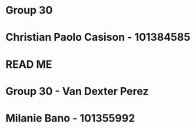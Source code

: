 # Group 30
# Christian Paolo Casison - 101384585
# READ ME
# Group 30 - Van Dexter Perez
# Milanie Bano - 101355992
